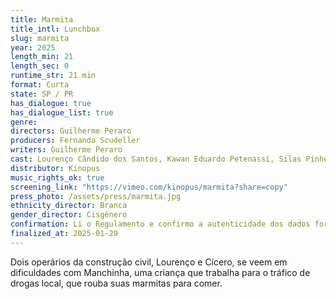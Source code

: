 ```yaml
---
title: Marmita
title_intl: Lunchbox
slug: marmita
year: 2025
length_min: 21
length_sec: 0
runtime_str: 21 min
format: Curta
state: SP / PR
has_dialogue: true
has_dialogue_list: true
genre: 
directors: Guilherme Peraro
producers: Fernanda Scudeller
writers: Guilherme Peraro
cast: Lourenço Cândido dos Santos, Kawan Eduardo Petenassi, Silas Pinheiro
distributor: Kinopus
music_rights_ok: true
screening_link: "https://vimeo.com/kinopus/marmita?share=copy"
press_photo: /assets/press/marmita.jpg
ethnicity_director: Branca
gender_director: Cisgênero
confirmation: Li o Regulamento e confirmo a autenticidade dos dados fornecido nesta ficha de inscrição.
finalized_at: 2025-01-29
---
```


Dois operários da construção civil, Lourenço e Cícero, se veem em dificuldades com Manchinha, uma criança que trabalha para o tráfico de drogas local, que rouba suas marmitas para comer.
